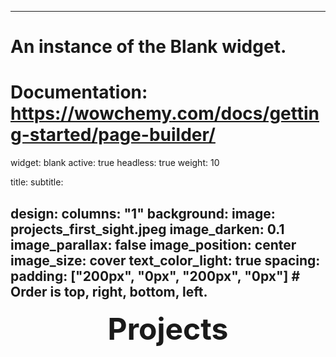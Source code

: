 
---
# An instance of the Blank widget.
# Documentation: https://wowchemy.com/docs/getting-started/page-builder/
widget: blank
active: true
headless: true
weight: 10

title: 
subtitle:

design:
  columns: "1"
  background:
    image: projects_first_sight.jpeg
    image_darken: 0.1
    image_parallax: false
    image_position: center
    image_size: cover
    text_color_light: true
  spacing:
    padding: ["200px", "0px", "200px", "0px"]   # Order is top, right, bottom, left.
---

**<div style="text-align: center"><font size="7">Projects</font> </div>**